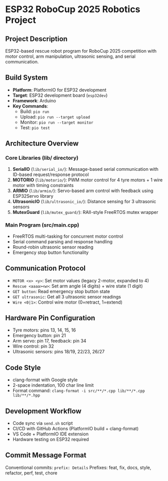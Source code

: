 # ESP32 RoboCup 2025 Robotics Project

## Project Description
ESP32-based rescue robot program for RoboCup 2025 competition with motor control, arm manipulation, ultrasonic sensing, and serial communication.

## Build System
- **Platform**: PlatformIO for ESP32 development
- **Target**: ESP32 development board (`esp32dev`)
- **Framework**: Arduino
- **Key Commands**:
  - Build: `pio run`
  - Upload: `pio run --target upload`
  - Monitor: `pio run --target monitor`
  - Test: `pio test`

## Architecture Overview

### Core Libraries (lib/ directory)
1. **SerialIO** (`lib/serial_io/`): Message-based serial communication with ID-based request/response protocol
2. **MOTORIO** (`lib/motorio/`): PWM motor control for 4 tyre motors + 1 wire motor with timing constraints
3. **ARMIO** (`lib/armio/`): Servo-based arm control with feedback using ESP32Servo library
4. **UltrasonicIO** (`lib/ultrasonic_io/`): Distance sensing for 3 ultrasonic sensors
5. **MutexGuard** (`lib/mutex_guard/`): RAII-style FreeRTOS mutex wrapper

### Main Program (src/main.cpp)
- FreeRTOS multi-tasking for concurrent motor control
- Serial command parsing and response handling
- Round-robin ultrasonic sensor reading
- Emergency stop button functionality

## Communication Protocol
- `MOTOR <x> <y>`: Set motor values (legacy 2-motor, expanded to 4)
- `Rescue <aaaa><w>`: Set arm angle (4 digits) + wire state (1 digit)
- `GET button`: Read emergency stop button state
- `GET ultrasonic`: Get all 3 ultrasonic sensor readings
- `Wire <0|1>`: Control wire motor (0=retract, 1=extend)

## Hardware Pin Configuration
- Tyre motors: pins 13, 14, 15, 16
- Emergency button: pin 21
- Arm servo: pin 17, feedback: pin 34
- Wire control: pin 32
- Ultrasonic sensors: pins 18/19, 22/23, 26/27

## Code Style
- clang-format with Google style
- 2-space indentation, 100 char line limit
- Format command: `clang-format -i src/**/*.cpp lib/**/*.cpp lib/**/*.hpp`

## Development Workflow
- Code sync via `send.sh` script
- CI/CD with GitHub Actions (PlatformIO build + clang-format)
- VS Code + PlatformIO IDE extension
- Hardware testing on ESP32 required

## Commit Message Format
Conventional commits: `prefix: Details`
Prefixes: feat, fix, docs, style, refactor, perf, test, chore